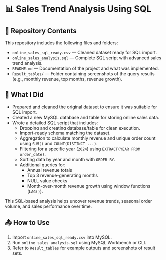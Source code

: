 # 📊 Sales Trend Analysis Using SQL

## 📁 Repository Contents
This repository includes the following files and folders:

- `online_sales_sql_ready.csv` — Cleaned dataset ready for SQL import.
- `online_sales_analysis.sql` — Complete SQL script with advanced sales trend analysis.
- `README.md` — Documentation of the project and what was implemented.
- `Result_tables/` — Folder containing screenshots of the query results (e.g., monthly revenue, top months, revenue growth).

## 🧠 What I Did

- Prepared and cleaned the original dataset to ensure it was suitable for SQL import.
- Created a new MySQL database and table for storing online sales data.
- Wrote a detailed SQL script that includes:
  - Dropping and creating database/table for clean execution.
  - Import-ready schema matching the dataset.
  - Aggregation to calculate monthly revenue and unique order count using `SUM()` and `COUNT(DISTINCT ...)`.
  - Filtering for a specific year (`2024`) using `EXTRACT(YEAR FROM order_date)`.
  - Sorting data by year and month with `ORDER BY`.
  - Additional queries for:
    - Annual revenue totals
    - Top 3 revenue-generating months
    - NULL value checks
    - Month-over-month revenue growth using window functions (`LAG()`).

This SQL-based analysis helps uncover revenue trends, seasonal order volume, and sales performance over time.

## 📤 How to Use

1. Import `online_sales_sql_ready.csv` into MySQL.
2. Run `online_sales_analysis.sql` using MySQL Workbench or CLI.
3. Refer to `Result_tables` for example outputs and screenshots of result sets.

